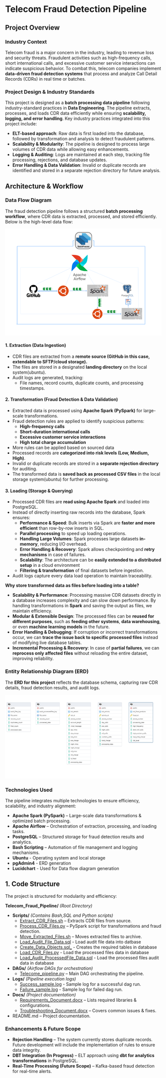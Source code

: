 # Telecom Fraud Detection Pipeline

## Project Overview

### Industry Context  
Telecom fraud is a major concern in the industry, leading to revenue loss and security threats. Fraudulent activities such as high-frequency calls, short international calls, and excessive customer service interactions can indicate suspicious behavior. To combat this, telecom companies implement **data-driven fraud detection systems** that process and analyze Call Detail Records (CDRs) in real time or batches.

### Project Design & Industry Standards  
This project is designed as a **batch processing data pipeline** following industry-standard practices in **Data Engineering**. The pipeline extracts, processes, and loads CDR data efficiently while ensuring **scalability, logging, and error handling**. Key industry practices integrated into this project include:  

- **ELT-based approach**: Raw data is first loaded into the database, followed by transformation and analysis to detect fraudulent patterns.  
- **Scalability & Modularity**: The pipeline is designed to process large volumes of CDR data while allowing easy enhancements.  
- **Logging & Auditing**: Logs are maintained at each step, tracking file processing, rejections, and database updates.  
- **Error Handling & Data Validation**: Invalid or duplicate records are identified and stored in a separate rejection directory for future analysis.

## Architecture & Workflow  

### Data Flow Diagram  
The fraud detection pipeline follows a structured **batch processing workflow**, where CDR data is extracted, processed, and stored efficiently. Below is the high-level data flow:

![Data flow](DataFlowDiagram.PNG)

#### **1. Extraction (Data Ingestion)**  
- CDR files are extracted from a **remote source (GitHub in this case, extendable to SFTP/cloud storage).**  
- The files are stored in a designated **landing directory** on the local system(ubuntu).  
- Audit logs are generated, tracking:
  - File names, record counts, duplicate counts, and processing timestamps.  

#### **2. Transformation (Fraud Detection & Data Validation)**  
- Extracted data is processed using **Apache Spark (PySpark)** for large-scale transformations.  
- Fraud detection rules are applied to identify suspicious patterns:
  - **High-frequency calls**  
  - **Short-duration international calls**  
  - **Excessive customer service interactions**  
  - **High total charge accumulation**
- More rules can be applied based on sourced data
- Processed records are **categorized into risk levels (Low, Medium, High)**.  
- Invalid or duplicate records are stored in a **separate rejection directory** for auditing.  
- The transformed data is **saved back as processed CSV files** in the local storage system(ubuntu) for further processing.

#### **3. Loading (Storage & Querying)**  
- Processed CDR files are **read using Apache Spark** and loaded into PostgreSQL.  
- Instead of directly inserting raw records into the database, Spark ensures:
  - **Performance & Speed**: Bulk inserts via Spark are **faster and more efficient** than row-by-row inserts in SQL.  
  - **Parallel processing** to speed up loading operations.  
  - **Handling Large Volumes**: Spark processes large datasets **in-memory**, reducing I/O overhead.  
  - **Error Handling & Recovery**: Spark allows checkpointing and **retry mechanisms** in case of failures.  
  - **Scalability**: The architecture can be **easily extended to a distributed setup** in a cloud environment
  - **Filtering & transformation** of final datasets before ingestion. 
- Audit logs capture every data load operation to maintain traceability.  

 **Why store transformed data as files before loading into a table?**  
- **Scalability & Performance**: Processing massive CDR datasets directly in a database increases complexity and can slow down performance. By handling transformations in **Spark** and 
    saving the output as files, we maintain efficiency.  
- **Modular & Extensible Design**: The processed files can be **reused for different purposes**, such as **feeding other systems**, **data warehousing**, or even **machine learning 
    models** in the future.  
- **Error Handling & Debugging**: If corruption or incorrect transformations occur, we can **trace the issue back to specific processed files** instead of modifying live database tables. 
- **Incremental Processing & Recovery**: In case of **partial failures**, we can **reprocess only affected files** without reloading the entire dataset, improving reliability.

### Entity Relationship Diagram (ERD)  
The **ERD for this project** reflects the database schema, capturing raw CDR details, fraud detection results, and audit logs.

![ERD](ERD.png)

### **Technologies Used**  
The pipeline integrates multiple technologies to ensure efficiency, scalability, and industry alignment:  
- **Apache Spark (PySpark)** – Large-scale data transformations & optimized batch processing.  
- **Apache Airflow** – Orchestration of extraction, processing, and loading tasks.  
- **PostgreSQL** – Structured storage for fraud detection results and analytics.   
- **Bash Scripting** – Automation of file management and logging mechanisms.
- **Ubuntu** - Operating system and local storage
- **pgAdmin4** - ERD generation
- **Lucidchart** - Used for Data flow diagram generation

## **1. Code Structure**  

The project is structured for modularity and efficiency:  

**Telecom_Fraud_Pipeline/** _(Root Directory)_  
 - **Scripts/** _(Contains Bash,SQL and Python scripts)_  
     - [Extract_CDR_Files.sh](Scripts/Extract_CDR_Files.sh) – Extracts CDR files from source.  
     - [Process_CDR_Files.py](Scripts/Process_CDR_Files.py) – PySpark script for transformations and fraud detection.  
     - [Move_Extracted_Files.sh](Scripts/Move_Extracted_Files.sh) – Moves extracted files to archive.
     - [Load_Audit_File_Data.sql](Scripts/Load_Audit_File_Data.sql) - Load audit file data into datbase
     - [Create_Data_Objects.sql_](Scripts/Create_Data_Objects.sql) - Creates the required tables in database
     - [Load_CDR_Files.py](Scripts/Load_CDR_Files.py) - Load the processed files data in database
     - [Load_Audit_ProcessedFile_Data.sql](Scripts/Load_Audit_ProcessedFile_Data.sql) - Load the processed files audit data in database
 - **DAGs/** _(Airflow DAGs for orchestration)_  
     - [Telecome_pipeline.py](Dags/Telecome_pipeline.py) – Main DAG orchestrating the pipeline.  
 - **Logs/** _(Pipeline execution logs)_
     - [Success_sample.log]() - Sample log for a successful dag run.
     - [Failure_sample.log](logs/Failure_sample.log) - Sample log for failed dag run.    
 - **Docs/** _(Project documentation)_  
     - [Requirements_Document.docx](Documents/Requirements_Document.docx) – Lists required libraries & configurations.  
     - [Troubleshooting_Document.docx](Documents/Troubleshooting_Document.docx) – Covers common issues & fixes.  
 - README.md – Project documentation.  

### **Enhancements & Future Scope**  
- **Rejection Handling** – The system currently stores duplicate records. Future development will include the implementation of rules to ensure data integrity.
- **DBT Integration (In Progress)** – ELT approach using **dbt for analytics transformations** in PostgreSQL.  
- **Real-Time Processing (Future Scope)** – Kafka-based fraud detection for real-time alerts.




